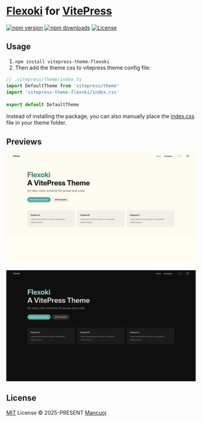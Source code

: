 # [Flexoki](https://stephango.com/flexoki) for [VitePress](https://github.com/vuejs/vitepress)

[![npm version][npm-version-src]][npm-version-href]
[![npm downloads][npm-downloads-src]][npm-downloads-href]
[![License][license-src]][license-href]

## Usage

1. `npm install vitepress-theme-flexoki`
2. Then add the theme css to vitepress theme config file:

```ts
// .vitepress/theme/index.ts
import DefaultTheme from 'vitepress/theme'
import 'vitepress-theme-flexoki/index.css'

export default DefaultTheme
```

Instead of installing the package, you can also manually place the [index.css](/index.css) file in your theme folder.

## Previews

![flexoki light](/public/light.png)

![flexoki dark](/public/dark.png)

## License

[MIT](https://github.com/mancuoj/vitepress-theme-flexoki/blob/main/LICENSE) License © 2025-PRESENT [Mancuoj](https://github.com/mancuoj)

<!-- Badges -->

[npm-version-src]: https://img.shields.io/npm/v/vitepress-theme-flexoki?style=flat&colorA=18181b&colorB=1f6feb
[npm-version-href]: https://npmjs.com/package/vitepress-theme-flexoki
[npm-downloads-src]: https://img.shields.io/npm/dm/vitepress-theme-flexoki?style=flat&colorA=18181b&colorB=1f6feb
[npm-downloads-href]: https://npmjs.com/package/vitepress-theme-flexoki
[license-src]: https://img.shields.io/github/license/mancuoj/vitepress-theme-flexoki.svg?style=flat&colorA=18181b&colorB=1f6feb
[license-href]: https://github.com/mancuoj/vitepress-theme-flexoki/blob/main/LICENSE
